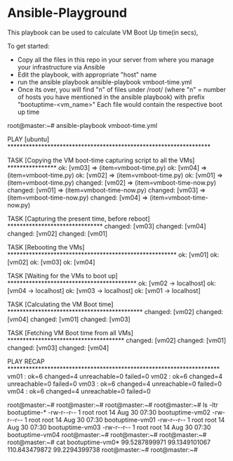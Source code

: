 # Ansible-Playground

This playbook can be used to calculate VM Boot Up time(in secs),

To get started:

- Copy all the files in this repo in your server from where you manage your infrastructure via Ansible
- Edit the playbook, with appropriate "host" name
- run the ansible playbook 
    ansible-playbook vmboot-time.yml
- Once its over, you will find "n" of files under /root/ (where "n" = number of hosts you have mentioned in the ansible playbook)
  with prefix "bootuptime-<vm_name>" Each file would contain the respective boot up time



root@master:~# ansible-playbook vmboot-time.yml

PLAY [ubuntu] ******************************************************************

TASK [Copying the VM boot-time capturing script to all the VMs] ****************
ok: [vm03] => (item=vmboot-time.py)
ok: [vm04] => (item=vmboot-time.py)
ok: [vm02] => (item=vmboot-time.py)
ok: [vm01] => (item=vmboot-time.py)
changed: [vm02] => (item=vmboot-time-now.py)
changed: [vm01] => (item=vmboot-time-now.py)
changed: [vm03] => (item=vmboot-time-now.py)
changed: [vm04] => (item=vmboot-time-now.py)

TASK [Capturing the present time, before reboot] *******************************
changed: [vm03]
changed: [vm04]
changed: [vm02]
changed: [vm01]

TASK [Rebooting the VMs] *******************************************************
ok: [vm01]
ok: [vm02]
ok: [vm03]
ok: [vm04]

TASK [Waiting for the VMs to boot up] ******************************************
ok: [vm02 -> localhost]
ok: [vm04 -> localhost]
ok: [vm03 -> localhost]
ok: [vm01 -> localhost]

TASK [Calculating the VM Boot time] ********************************************
changed: [vm02]
changed: [vm04]
changed: [vm01]
changed: [vm03]

TASK [Fetching VM Boot time from all VMs] **************************************
changed: [vm02]
changed: [vm01]
changed: [vm03]
changed: [vm04]

PLAY RECAP *********************************************************************
vm01                       : ok=6    changed=4    unreachable=0    failed=0
vm02                       : ok=6    changed=4    unreachable=0    failed=0
vm03                       : ok=6    changed=4    unreachable=0    failed=0
vm04                       : ok=6    changed=4    unreachable=0    failed=0

root@master:~#
root@master:~#
root@master:~#
root@master:~# ls -ltr bootuptime-*
-rw-r--r-- 1 root root 14 Aug 30 07:30 bootuptime-vm02
-rw-r--r-- 1 root root 14 Aug 30 07:30 bootuptime-vm01
-rw-r--r-- 1 root root 14 Aug 30 07:30 bootuptime-vm03
-rw-r--r-- 1 root root 14 Aug 30 07:30 bootuptime-vm04
root@master:~#
root@master:~#
root@master:~#
root@master:~# cat bootuptime-vm0*
99.5287899971
99.1349101067
110.843479872
99.2294399738
root@master:~#
root@master:~#

